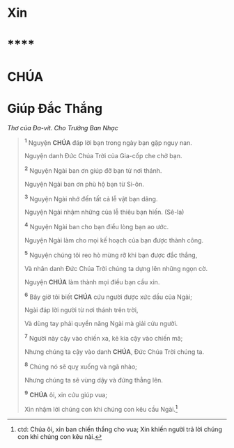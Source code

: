 # Xin

# \*\*\*\*

# CHÚA

# Giúp Đắc Thắng

_Thơ của Đa-vít. Cho Trưởng Ban Nhạc_

> <sup><b>1</b></sup> Nguyện **CHÚA** đáp lời bạn trong ngày bạn gặp nguy nan.
>
> Nguyện danh Đức Chúa Trời của Gia-cốp che chở bạn.
>
> <sup><b>2</b></sup> Nguyện Ngài ban ơn giúp đỡ bạn từ nơi thánh.
>
> Nguyện Ngài ban ơn phù hộ bạn từ Si-ôn.
>
> <sup><b>3</b></sup> Nguyện Ngài nhớ đến tất cả lễ vật bạn dâng.
>
> Nguyện Ngài nhậm những của lễ thiêu bạn hiến. (Sê-la)
>
> <sup><b>4</b></sup> Nguyện Ngài ban cho bạn điều lòng bạn ao ước.
>
> Nguyện Ngài làm cho mọi kế hoạch của bạn được thành công.
>
> <sup><b>5</b></sup> Nguyện chúng tôi reo hò mừng rỡ khi bạn được đắc thắng,
>
> Và nhân danh Đức Chúa Trời chúng ta dựng lên những ngọn cờ.
>
> Nguyện **CHÚA** làm thành mọi điều bạn cầu xin.
>
> <sup><b>6</b></sup> Bây giờ tôi biết **CHÚA** cứu người được xức dầu của Ngài;
>
> Ngài đáp lời người từ nơi thánh trên trời,
>
> Và dùng tay phải quyền năng Ngài mà giải cứu người.
>
> <sup><b>7</b></sup> Người này cậy vào chiến xa, kẻ kia cậy vào chiến mã;
>
> Nhưng chúng ta cậy vào danh **CHÚA**, Đức Chúa Trời chúng ta.
>
> <sup><b>8</b></sup> Chúng nó sẽ quỵ xuống và ngã nhào;
>
> Nhưng chúng ta sẽ vùng dậy và đứng thẳng lên.
>
> <sup><b>9</b></sup> **CHÚA** ôi, xin cứu giúp vua;
>
> Xin nhậm lời chúng con khi chúng con kêu cầu Ngài.[^1-31550bb4-94e4-46f1-9d68-2414e3cd3a44]

[^1-31550bb4-94e4-46f1-9d68-2414e3cd3a44]: ctd: Chúa ôi, xin ban chiến thắng cho vua; Xin khiến người trả lời chúng con khi chúng con kêu nài.
